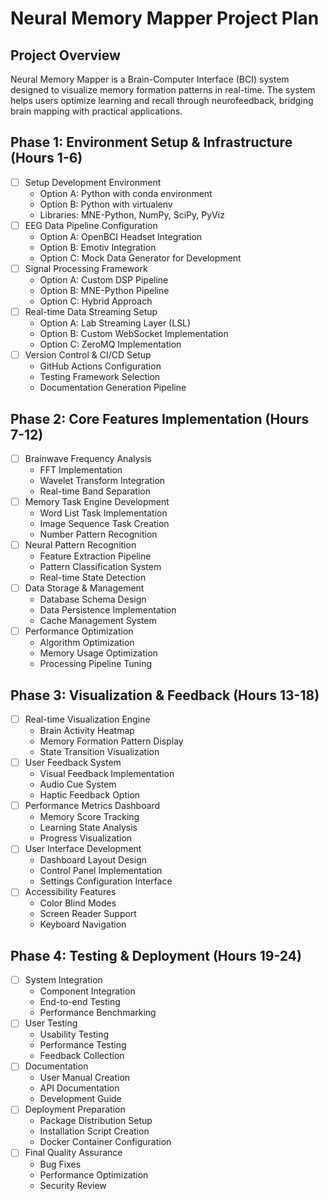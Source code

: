 # Neural Memory Mapper Project Plan

## Project Overview

Neural Memory Mapper is a Brain-Computer Interface (BCI) system designed to visualize memory formation patterns in real-time. The system helps users optimize learning and recall through neurofeedback, bridging brain mapping with practical applications.

## Phase 1: Environment Setup & Infrastructure (Hours 1-6)

- [ ] Setup Development Environment
  - Option A: Python with conda environment
  - Option B: Python with virtualenv
  - Libraries: MNE-Python, NumPy, SciPy, PyViz
- [ ] EEG Data Pipeline Configuration
  - Option A: OpenBCI Headset Integration
  - Option B: Emotiv Integration
  - Option C: Mock Data Generator for Development
- [ ] Signal Processing Framework
  - Option A: Custom DSP Pipeline
  - Option B: MNE-Python Pipeline
  - Option C: Hybrid Approach
- [ ] Real-time Data Streaming Setup
  - Option A: Lab Streaming Layer (LSL)
  - Option B: Custom WebSocket Implementation
  - Option C: ZeroMQ Implementation
- [ ] Version Control & CI/CD Setup
  - GitHub Actions Configuration
  - Testing Framework Selection
  - Documentation Generation Pipeline

## Phase 2: Core Features Implementation (Hours 7-12)

- [ ] Brainwave Frequency Analysis
  - FFT Implementation
  - Wavelet Transform Integration
  - Real-time Band Separation
- [ ] Memory Task Engine Development
  - Word List Task Implementation
  - Image Sequence Task Creation
  - Number Pattern Recognition
- [ ] Neural Pattern Recognition
  - Feature Extraction Pipeline
  - Pattern Classification System
  - Real-time State Detection
- [ ] Data Storage & Management
  - Database Schema Design
  - Data Persistence Implementation
  - Cache Management System
- [ ] Performance Optimization
  - Algorithm Optimization
  - Memory Usage Optimization
  - Processing Pipeline Tuning

## Phase 3: Visualization & Feedback (Hours 13-18)

- [ ] Real-time Visualization Engine
  - Brain Activity Heatmap
  - Memory Formation Pattern Display
  - State Transition Visualization
- [ ] User Feedback System
  - Visual Feedback Implementation
  - Audio Cue System
  - Haptic Feedback Option
- [ ] Performance Metrics Dashboard
  - Memory Score Tracking
  - Learning State Analysis
  - Progress Visualization
- [ ] User Interface Development
  - Dashboard Layout Design
  - Control Panel Implementation
  - Settings Configuration Interface
- [ ] Accessibility Features
  - Color Blind Modes
  - Screen Reader Support
  - Keyboard Navigation

## Phase 4: Testing & Deployment (Hours 19-24)

- [ ] System Integration
  - Component Integration
  - End-to-end Testing
  - Performance Benchmarking
- [ ] User Testing
  - Usability Testing
  - Performance Testing
  - Feedback Collection
- [ ] Documentation
  - User Manual Creation
  - API Documentation
  - Development Guide
- [ ] Deployment Preparation
  - Package Distribution Setup
  - Installation Script Creation
  - Docker Container Configuration
- [ ] Final Quality Assurance
  - Bug Fixes
  - Performance Optimization
  - Security Review
